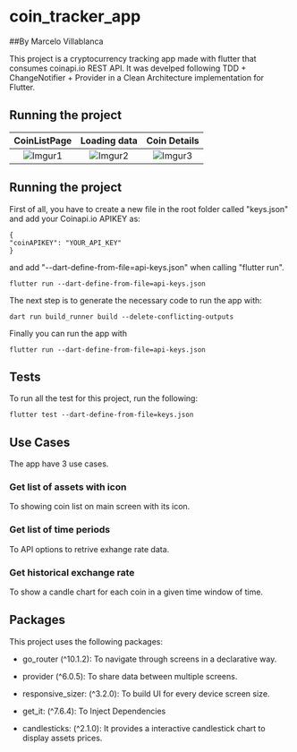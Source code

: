 
  

  

# coin_tracker_app
##By Marcelo Villablanca


This project is a cryptocurrency tracking app made with flutter that consumes coinapi.io REST API.
It was develped following TDD + ChangeNotifier + Provider in a Clean Architecture implementation for Flutter.

  

## Running the project

  

CoinListPage | Loading data | Coin Details
:-------------------------:|:-------------------------:|:-------------------------:|
![Imgur1](https://i.imgur.com/QESeqxA.png)|![Imgur2](https://imgur.com/wqDnlFH.png)|![Imgur3](https://imgur.com/cEIhlEm.png)



## Running the project

First of all, you have to create a new file in the root folder called "keys.json" and add your Coinapi.io APIKEY as:

	{
	"coinAPIKEY": "YOUR_API_KEY"
	}

  

and add "--dart-define-from-file=api-keys.json" when calling "flutter run".

	flutter run --dart-define-from-file=api-keys.json

  

The next step is to generate the necessary code to run the app with:

	dart run build_runner build --delete-conflicting-outputs

  

Finally you can run the app with

	flutter run --dart-define-from-file=api-keys.json

  

## Tests

To run all the test for this project, run the following:
	
	flutter test --dart-define-from-file=keys.json
  

## Use Cases

  

The app have 3 use cases.

  

### Get list of assets with icon

To showing coin list on main screen with its icon.

  

### Get list of time periods

To API options to retrive exhange rate data.

  

### Get historical exchange rate

To show a candle chart for each coin in a given time window of time.

## Packages



This project uses the following packages:


- go_router (^10.1.2): To navigate through screens in a declarative way.

- provider (^6.0.5): To share data between multiple screens.

- responsive_sizer: (^3.2.0): To build UI for every device screen size.

- get_it: (^7.6.4): To Inject Dependencies

- candlesticks: (^2.1.0): It provides a interactive candlestick chart to display assets prices.
